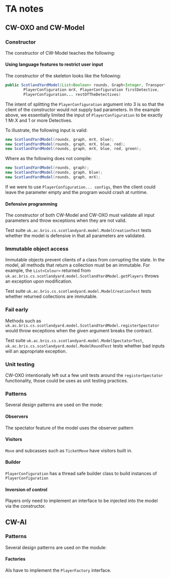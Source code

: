 TA notes
==========

## CW-OXO and CW-Model

### Constructor

The constructor of CW-Model teaches the following:

#### Using language features to restrict user input

The constructor of the skeleton looks like the following:

```java
public ScotlandYardModel(List<Boolean> rounds, Graph<Integer, Transport> graph,
		PlayerConfiguration mrX, PlayerConfiguration firstDetective,
		PlayerConfiguration... restOfTheDetectives)
```

The intent of splitting the `PlayerConfiguration` argument into 3 is so
that the client of the constructor would not supply bad parameters.
In the example above, we essentially limited the input of 
`PlayerConfiguration` to be exactly 1 Mr.X and 1 or more Detectives.

To illustrate, the following input is valid:
```java 
new ScotlandYardModel(rounds, graph, mrX, blue);
new ScotlandYardModel(rounds, graph, mrX, blue, red);
new ScotlandYardModel(rounds, graph, mrX, blue, red, green);
```
Where as the following does not compile:
```java 
new ScotlandYardModel(rounds, graph);
new ScotlandYardModel(rounds, graph, blue);
new ScotlandYardModel(rounds, graph, mrX);
```

If we were to use `PlayerConfiguration... configs`, then the client 
could leave the parameter empty and the program would crash at runtime.


#### Defensive programming

The constructor of both CW-Model and CW-OXO must validate all input
parameters and throw exceptions when they are not valid.

Test suite `uk.ac.bris.cs.scotlandyard.model.ModelCreationTest` tests 
whether the model is defensive in that all parameters are validated. 


### Immutable object access

Immutable objects prevent clients of a class from corrupting the state.
In the model, all methods that return a collection must be an immutable. 
For example, the `List<Colour>` returned from 
`uk.ac.bris.cs.scotlandyard.model.ScotlandYardModel.getPlayers`
throws an exception upon modification.

Test suite `uk.ac.bris.cs.scotlandyard.model.ModelCreationTest` tests 
whether returned collections are immutable.


### Fail early

Methods such as `uk.ac.bris.cs.scotlandyard.model.ScotlandYardModel.registerSpectator`
would throw exceptions when the given argument breaks the contract. 

Test suite `uk.ac.bris.cs.scotlandyard.model.ModelSpectatorTest`,
`uk.ac.bris.cs.scotlandyard.model.ModelRoundTest` tests whether bad 
inputs will an appropriate exception.


### Unit testing

CW-OXO intentionally left out a few unit tests around the
`registerSpectator` functionality, those could be uses as
unit testing practices.

### Patterns

Several design patterns are used on the mode:

#### Observers

The spectator feature of the model uses the observer pattern

#### Visitors

`Move` and subcasses such as `TicketMove` have visitors built in. 

#### Builder

`PlayerConfiguration` has a thread safe builder class to build
instances of `PlayerConfiguration`

#### Inversion of control

Players only need to implement an interface to be injected into the 
model via the constructor. 


## CW-AI
 
### Patterns

Several design patterns are used on the module:

#### Factories

AIs have to implement the `PlayerFactory` interface.

 

